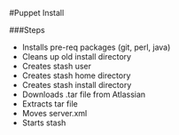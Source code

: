 #Puppet Install

###Steps
- Installs pre-req packages (git, perl, java)
- Cleans up old install directory
- Creates stash user
- Creates stash home directory
- Creates stash install directory
- Downloads .tar file from Atlassian
- Extracts tar file
- Moves server.xml
- Starts stash
